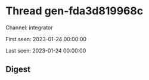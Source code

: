 # Thread gen-fda3d819968c
Channel: integrator

First seen: 2023-01-24 00:00:00

Last seen: 2023-01-24 00:00:00

## Digest


